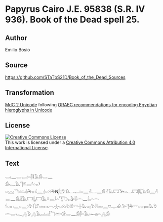 # Papyrus Cairo J.E. 95838 (S.R. IV 936). Book of the Dead spell 25.

## Author 

Emilio Bosio

## Source 

https://github.com/STaTbS21D/Book_of_the_Dead_Sources

## Transformation 

[MdC 2 Unicode](https://statbs21d.github.io/mdc2unicode.html) following [ORAEC recommendations for encoding Egyptian hieroglyphs in Unicode](https://github.com/oraec/recommendations-encoding-hieroglyphs)

## License 

<a rel="license" href="http://creativecommons.org/licenses/by/4.0/"><img alt="Creative Commons License" style="border-width:0" src="https://i.creativecommons.org/l/by/4.0/88x31.png" /></a><br />This work is licensed under a <a rel="license" href="http://creativecommons.org/licenses/by/4.0/">Creative Commons Attribution 4.0 International License</a>.

## Text 

<hiero><rubrum>𓂋𓏤𓈖𓂋𓂝𓏏𓋴𓆼𓄿𓀁𓂋𓈖</rubrum><br>
<rubrum>𓀁𓆑𓅓𓊹𓌨𓂋</rubrum>⸢<rubrum>𓏏𓏭</rubrum>⸣<rubrum>𓏏𓈉𓆓𓂧𓌃𓏤𓅆𓏥</rubrum>𓇋𓈖𓊨𓏏𓇳𓅆N𓆄𓊤𓅱𓀁𓂋𓂝𓏏𓈖𓁐𓂋𓈖𓀁𓁐𓅓𓉐𓅨𓏏𓂋𓉐𓋴𓆼𓄿𓀁𓈖𓁐𓂋𓈖𓀁𓁐𓅓𓉐𓊮𓉐𓅓𓎼𓂋𓎛𓏏𓇰𓇳𓏤𓊪𓅱𓇋𓇋𓏛𓈖𓇋𓊪𓏏𓏛<br>
𓆳𓏏𓏥𓈖𓏏𓈖𓏌𓅱𓌙𓅯𓏛𓏥𓇹𓇼𓏏𓇳𓏤𓇋𓏌𓀀𓎡𓏶𓅓𓏭𓊪𓅱𓇋𓇋𓏛𓈖𓈞𓊃𓀉𓅪𓊹𓅆𓎟𓏏𓏏𓍃𓅓𓅱𓏛𓂋𓆑𓂻𓅱𓂻𓅓𓐟𓏤𓁐𓆓𓂧𓀀𓂋𓈖𓀁𓋴𓏏𓅓𓆱𓐍𓏏𓂻𓀁<br></hiero>